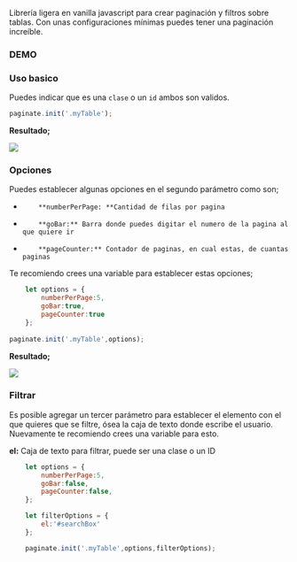 Librería ligera en vanilla javascript para crear paginación y filtros sobre tablas.
Con unas configuraciones mínimas puedes tener una paginación increíble.

### DEMO



### Uso basico

Puedes indicar que es una `clase` o un `id` ambos son validos.

```javascript
paginate.init('.myTable');
```

**Resultado;**

[![](https://i.imgur.com/v5vfjPZ.png)](https://i.imgur.com/v5vfjPZ.png)

### Opciones

Puedes establecer algunas opciones en el segundo parámetro como son;

-         **numberPerPage: **Cantidad de filas por pagina
-         **goBar:** Barra donde puedes digitar el numero de la pagina al que quiere ir
-         **pageCounter:** Contador de paginas, en cual estas, de cuantas paginas

Te recomiendo crees una variable para establecer estas opciones;

```javascript
    let options = {
        numberPerPage:5, 
        goBar:true, 
        pageCounter:true
    };
	
paginate.init('.myTable',options);
```

**Resultado;**

[![](https://i.imgur.com/CPRiiN2.png)](https://i.imgur.com/CPRiiN2.png)

### Filtrar

Es posible agregar un tercer parámetro para establecer el elemento con el que quieres que se filtre, ósea la caja de texto donde escribe el usuario. Nuevamente te recomiendo crees una variable para esto.

**el:** Caja de texto para filtrar, puede ser una clase o un ID

```javascript
    let options = {
        numberPerPage:5,
        goBar:false, 
        pageCounter:false,
    };

    let filterOptions = {
        el:'#searchBox'
    };

    paginate.init('.myTable',options,filterOptions);
```
